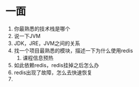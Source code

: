 # 一面

1. 你最熟悉的技术栈是哪个
2. 说一下JVM
3. JDK，JRE，JVM之间的关系
4. 找一个项目最熟悉的模块，描述一下为什么使用redis
   1. 课程信息预热
5. 如此依赖redis，redis挂掉之后怎么办
6. redis出现了故障，怎么去快速恢复
7. 
